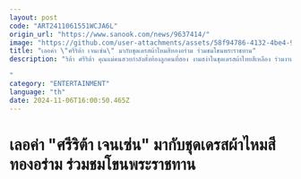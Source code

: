 ```yaml
---
layout: post
code: "ART2411061551WCJA6L"
origin_url: "https://www.sanook.com/news/9637414/"
image: "https://github.com/user-attachments/assets/58f94786-4132-4be4-9009-968ceb923b68"
title: "เลอค่า \"ศรีริต้า เจนเซ่น\" มากับชุดเดรสผ้าไหมสีทองอร่าม ร่วมชมโขนพระราชทาน"
description: "ริต้า ศรีริต้า คุณแม่คนสวยกำลังตั้งท้องลูกคนที่สอง งามสง่าในชุดเดรสผ้าไทยสีเหลือง ร่วมงานดูโขนพระราชทาน

"
category: "ENTERTAINMENT"
language: "th"
date: 2024-11-06T16:00:50.465Z
---
```


# เลอค่า "ศรีริต้า เจนเซ่น" มากับชุดเดรสผ้าไหมสีทองอร่าม ร่วมชมโขนพระราชทาน